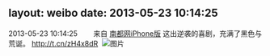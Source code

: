 layout: weibo
date: 2013-05-23 10:14:25
---
2013-05-23 10:14:25  &nbsp;&nbsp;&nbsp;&nbsp;&nbsp;&nbsp; 来自 <a href="http://app.weibo.com/t/feed/1SxjRE" rel="nofollow">南都网iPhone版</a>
这出逆袭的喜剧，充满了黑色与荒诞。   http://t.cn/zH4x8dR ​​​
![图片](https://ww4.sinaimg.cn/large/6d2a6003jw1e4y0fz2vpjj209u0dwjs3.jpg)
